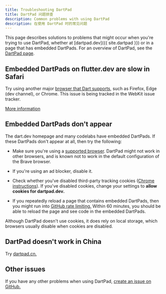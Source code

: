 ```yaml
---
title: Troubleshooting DartPad
title: DartPad 问题排查
description: Common problems with using DartPad
description: 在使用 DartPad 时的常见问题
---
```


This page describes solutions to problems that might occur when
you're trying to use DartPad, whether at [dartpad.dev]({{ site.dartpad }})
or in a page that has embedded DartPads.
For an overview of DartPad, see the
[DartPad page](/tools/dartpad).

## Embedded DartPads on flutter.dev are slow in Safari

Try using another major [browser that Dart supports][browser], such as Firefox,
Edge (dev channel), or Chrome. 
This issue is being tracked in the WebKit issue tracker.

[More information](https://github.com/dart-lang/dart-pad/issues/1108)

[browser]: /faq#q-what-browsers-do-you-support-as-javascript-compilation-targets


## Embedded DartPads don't appear

The dart.dev homepage and many codelabs have embedded DartPads.
If these DartPads don't appear at all,
then try the following:

* Make sure you're using a [supported browser][browser].
  DartPad might not work in other browsers, and is known not to work in
  the default configuration of the Brave browser.

* If you're using an ad blocker, disable it.

* Check whether you've disabled third-party
  tracking cookies ([Chrome instructions][chrome-cookies]).
  If you've disabled cookies, change your settings to
  **allow cookies for dartpad.dev.**

* If you repeatedly reload a page that contains embedded DartPads, 
  then you might run into [GitHub rate limiting.](https://developer.github.com/v3/#rate-limiting)
  Within 60 minutes, you should be able to reload the page and see code in the embedded DartPads.

Although DartPad doesn't use cookies, it does rely on local storage,
which browsers usually disable when cookies are disabled.


## DartPad doesn't work in China
  
Try [dartpad.cn.](https://dartpad.cn)

## Other issues

If you have any other problems when using DartPad,
[create an issue on GitHub.][new-issue]

[chrome-cookies]: https://support.google.com/chrome/answer/95647
[new-issue]: https://github.com/dart-lang/dart-pad/issues/new
